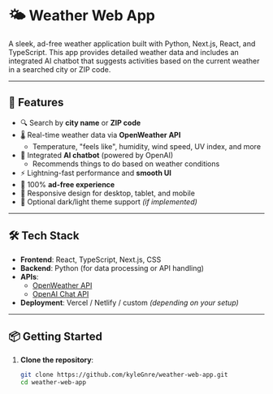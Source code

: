 # 🌤️ Weather Web App

A sleek, ad-free weather application built with Python, Next.js, React, and TypeScript. This app provides detailed weather data and includes an integrated AI chatbot that suggests activities based on the current weather in a searched city or ZIP code.

---

## 🚀 Features

- 🔍 Search by **city name** or **ZIP code**
- 🌡️ Real-time weather data via **OpenWeather API**
  - Temperature, "feels like", humidity, wind speed, UV index, and more
- 🤖 Integrated **AI chatbot** (powered by OpenAI)
  - Recommends things to do based on weather conditions
- ⚡ Lightning-fast performance and **smooth UI**
- 🧼 100% **ad-free experience**
- 📱 Responsive design for desktop, tablet, and mobile
- 🌙 Optional dark/light theme support *(if implemented)*

---

## 🛠️ Tech Stack

- **Frontend**: React, TypeScript, Next.js, CSS
- **Backend**: Python (for data processing or API handling)
- **APIs**:
  - [OpenWeather API](https://openweathermap.org/api)
  - [OpenAI Chat API](https://platform.openai.com/)
- **Deployment**: Vercel / Netlify / custom *(depending on your setup)*

---

## 📦 Getting Started

1. **Clone the repository**:

   ```bash
   git clone https://github.com/kyleGnre/weather-web-app.git
   cd weather-web-app
